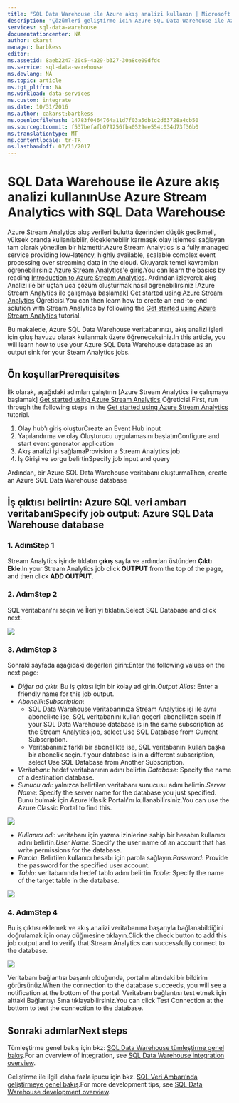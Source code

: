 ```yaml
---
title: "SQL Data Warehouse ile Azure akış analizi kullanın | Microsoft Docs"
description: "Çözümleri geliştirme için Azure SQL Data Warehouse ile Azure akış analizi kullanımı hakkında ipuçları."
services: sql-data-warehouse
documentationcenter: NA
author: ckarst
manager: barbkess
editor: 
ms.assetid: 8aeb2247-20c5-4a29-b327-30a8ce09dfdc
ms.service: sql-data-warehouse
ms.devlang: NA
ms.topic: article
ms.tgt_pltfrm: NA
ms.workload: data-services
ms.custom: integrate
ms.date: 10/31/2016
ms.author: cakarst;barbkess
ms.openlocfilehash: 14783f0464764a11d7f03a5db1c2d63728a4cb50
ms.sourcegitcommit: f537befafb079256fba0529ee554c034d73f36b0
ms.translationtype: MT
ms.contentlocale: tr-TR
ms.lasthandoff: 07/11/2017
---
```

# <a name="use-azure-stream-analytics-with-sql-data-warehouse"></a><span data-ttu-id="02fa1-103">SQL Data Warehouse ile Azure akış analizi kullanın</span><span class="sxs-lookup"><span data-stu-id="02fa1-103">Use Azure Stream Analytics with SQL Data Warehouse</span></span>
<span data-ttu-id="02fa1-104">Azure Stream Analytics akış verileri bulutta üzerinden düşük gecikmeli, yüksek oranda kullanılabilir, ölçeklenebilir karmaşık olay işlemesi sağlayan tam olarak yönetilen bir hizmettir.</span><span class="sxs-lookup"><span data-stu-id="02fa1-104">Azure Stream Analytics is a fully managed service providing low-latency, highly available, scalable complex event processing over streaming data in the cloud.</span></span> <span data-ttu-id="02fa1-105">Okuyarak temel kavramları öğrenebilirsiniz [Azure Stream Analytics'e giriş][Introduction to Azure Stream Analytics].</span><span class="sxs-lookup"><span data-stu-id="02fa1-105">You can learn the basics by reading [Introduction to Azure Stream Analytics][Introduction to Azure Stream Analytics].</span></span> <span data-ttu-id="02fa1-106">Ardından izleyerek akış Analizi ile bir uçtan uca çözüm oluşturmak nasıl öğrenebilirsiniz [Azure Stream Analytics ile çalışmaya başlamak] [ Get started using Azure Stream Analytics] Öğreticisi.</span><span class="sxs-lookup"><span data-stu-id="02fa1-106">You can then learn how to create an end-to-end solution with Stream Analytics by following the [Get started using Azure Stream Analytics][Get started using Azure Stream Analytics] tutorial.</span></span>

<span data-ttu-id="02fa1-107">Bu makalede, Azure SQL Data Warehouse veritabanınızı, akış analizi işleri için çıkış havuzu olarak kullanmak üzere öğreneceksiniz.</span><span class="sxs-lookup"><span data-stu-id="02fa1-107">In this article, you will learn how to use your Azure SQL Data Warehouse database as an output sink for your Steam Analytics jobs.</span></span>

## <a name="prerequisites"></a><span data-ttu-id="02fa1-108">Ön koşullar</span><span class="sxs-lookup"><span data-stu-id="02fa1-108">Prerequisites</span></span>
<span data-ttu-id="02fa1-109">İlk olarak, aşağıdaki adımları çalıştırın [Azure Stream Analytics ile çalışmaya başlamak] [ Get started using Azure Stream Analytics] Öğreticisi.</span><span class="sxs-lookup"><span data-stu-id="02fa1-109">First, run through the following steps in the [Get started using Azure Stream Analytics][Get started using Azure Stream Analytics] tutorial.</span></span>  

1. <span data-ttu-id="02fa1-110">Olay hub'ı giriş oluştur</span><span class="sxs-lookup"><span data-stu-id="02fa1-110">Create an Event Hub input</span></span>
2. <span data-ttu-id="02fa1-111">Yapılandırma ve olay Oluşturucu uygulamasını başlatın</span><span class="sxs-lookup"><span data-stu-id="02fa1-111">Configure and start event generator application</span></span>
3. <span data-ttu-id="02fa1-112">Akış analizi işi sağlama</span><span class="sxs-lookup"><span data-stu-id="02fa1-112">Provision a Stream Analytics job</span></span>
4. <span data-ttu-id="02fa1-113">İş Girişi ve sorgu belirtin</span><span class="sxs-lookup"><span data-stu-id="02fa1-113">Specify job input and query</span></span>

<span data-ttu-id="02fa1-114">Ardından, bir Azure SQL Data Warehouse veritabanı oluşturma</span><span class="sxs-lookup"><span data-stu-id="02fa1-114">Then, create an Azure SQL Data Warehouse database</span></span>

## <a name="specify-job-output-azure-sql-data-warehouse-database"></a><span data-ttu-id="02fa1-115">İş çıktısı belirtin: Azure SQL veri ambarı veritabanı</span><span class="sxs-lookup"><span data-stu-id="02fa1-115">Specify job output: Azure SQL Data Warehouse database</span></span>
### <a name="step-1"></a><span data-ttu-id="02fa1-116">1. Adım</span><span class="sxs-lookup"><span data-stu-id="02fa1-116">Step 1</span></span>
<span data-ttu-id="02fa1-117">Stream Analytics işinde tıklatın **çıkış** sayfa ve ardından üstünden **Çıktı Ekle**.</span><span class="sxs-lookup"><span data-stu-id="02fa1-117">In your Stream Analytics job click **OUTPUT** from the top of the page, and then click **ADD OUTPUT**.</span></span>

### <a name="step-2"></a><span data-ttu-id="02fa1-118">2. Adım</span><span class="sxs-lookup"><span data-stu-id="02fa1-118">Step 2</span></span>
<span data-ttu-id="02fa1-119">SQL veritabanı'nı seçin ve İleri'yi tıklatın.</span><span class="sxs-lookup"><span data-stu-id="02fa1-119">Select SQL Database and click next.</span></span>

![][add-output]

### <a name="step-3"></a><span data-ttu-id="02fa1-120">3. Adım</span><span class="sxs-lookup"><span data-stu-id="02fa1-120">Step 3</span></span>
<span data-ttu-id="02fa1-121">Sonraki sayfada aşağıdaki değerleri girin:</span><span class="sxs-lookup"><span data-stu-id="02fa1-121">Enter the following values on the next page:</span></span>

* <span data-ttu-id="02fa1-122">*Diğer ad çıktı*: Bu iş çıktısı için bir kolay ad girin.</span><span class="sxs-lookup"><span data-stu-id="02fa1-122">*Output Alias*: Enter a friendly name for this job output.</span></span>
* <span data-ttu-id="02fa1-123">*Abonelik*:</span><span class="sxs-lookup"><span data-stu-id="02fa1-123">*Subscription*:</span></span>
  * <span data-ttu-id="02fa1-124">SQL Data Warehouse veritabanınıza Stream Analytics işi ile aynı abonelikte ise, SQL veritabanını kullan geçerli abonelikten seçin.</span><span class="sxs-lookup"><span data-stu-id="02fa1-124">If your SQL Data Warehouse database is in the same subscription as the Stream Analytics job, select Use SQL Database from Current Subscription.</span></span>
  * <span data-ttu-id="02fa1-125">Veritabanınız farklı bir abonelikte ise, SQL veritabanını kullan başka bir abonelik seçin.</span><span class="sxs-lookup"><span data-stu-id="02fa1-125">If your database is in a different subscription, select Use SQL Database from Another Subscription.</span></span>
* <span data-ttu-id="02fa1-126">*Veritabanı*: hedef veritabanının adını belirtin.</span><span class="sxs-lookup"><span data-stu-id="02fa1-126">*Database*: Specify the name of a destination database.</span></span>
* <span data-ttu-id="02fa1-127">*Sunucu adı*: yalnızca belirtilen veritabanı sunucusu adını belirtin.</span><span class="sxs-lookup"><span data-stu-id="02fa1-127">*Server Name*: Specify the server name for the database you just specified.</span></span> <span data-ttu-id="02fa1-128">Bunu bulmak için Azure Klasik Portalı'nı kullanabilirsiniz.</span><span class="sxs-lookup"><span data-stu-id="02fa1-128">You can use the Azure Classic Portal to find this.</span></span>

![][server-name]

* <span data-ttu-id="02fa1-129">*Kullanıcı adı*: veritabanı için yazma izinlerine sahip bir hesabın kullanıcı adını belirtin.</span><span class="sxs-lookup"><span data-stu-id="02fa1-129">*User Name*: Specify the user name of an account that has write permissions for the database.</span></span>
* <span data-ttu-id="02fa1-130">*Parola*: Belirtilen kullanıcı hesabı için parola sağlayın.</span><span class="sxs-lookup"><span data-stu-id="02fa1-130">*Password*: Provide the password for the specified user account.</span></span>
* <span data-ttu-id="02fa1-131">*Tablo*: veritabanında hedef tablo adını belirtin.</span><span class="sxs-lookup"><span data-stu-id="02fa1-131">*Table*: Specify the name of the target table in the database.</span></span>

![][add-database]

### <a name="step-4"></a><span data-ttu-id="02fa1-132">4. Adım</span><span class="sxs-lookup"><span data-stu-id="02fa1-132">Step 4</span></span>
<span data-ttu-id="02fa1-133">Bu iş çıktısı eklemek ve akış analizi veritabanına başarıyla bağlanabildiğini doğrulamak için onay düğmesine tıklayın.</span><span class="sxs-lookup"><span data-stu-id="02fa1-133">Click the check button to add this job output and to verify that Stream Analytics can successfully connect to the database.</span></span>

![][test-connection]

<span data-ttu-id="02fa1-134">Veritabanı bağlantısı başarılı olduğunda, portalın altındaki bir bildirim görürsünüz.</span><span class="sxs-lookup"><span data-stu-id="02fa1-134">When the connection to the database succeeds, you will see a notification at the bottom of the portal.</span></span> <span data-ttu-id="02fa1-135">Veritabanı bağlantısı test etmek için alttaki Bağlantıyı Sına tıklayabilirsiniz.</span><span class="sxs-lookup"><span data-stu-id="02fa1-135">You can click Test Connection at the bottom to test the connection to the database.</span></span>

## <a name="next-steps"></a><span data-ttu-id="02fa1-136">Sonraki adımlar</span><span class="sxs-lookup"><span data-stu-id="02fa1-136">Next steps</span></span>
<span data-ttu-id="02fa1-137">Tümleştirme genel bakış için bkz: [SQL Data Warehouse tümleştirme genel bakış][SQL Data Warehouse integration overview].</span><span class="sxs-lookup"><span data-stu-id="02fa1-137">For an overview of integration, see [SQL Data Warehouse integration overview][SQL Data Warehouse integration overview].</span></span>

<span data-ttu-id="02fa1-138">Geliştirme ile ilgili daha fazla ipucu için bkz. [SQL Veri Ambarı’nda geliştirmeye genel bakış][SQL Data Warehouse development overview].</span><span class="sxs-lookup"><span data-stu-id="02fa1-138">For more development tips, see [SQL Data Warehouse development overview][SQL Data Warehouse development overview].</span></span>

<!--Image references-->

[add-output]: ./media/sql-data-warehouse-integrate-azure-stream-analytics/add-output.png
[server-name]: ./media/sql-data-warehouse-integrate-azure-stream-analytics/dw-server-name.png
[add-database]: ./media/sql-data-warehouse-integrate-azure-stream-analytics/add-database.png
[test-connection]: ./media/sql-data-warehouse-integrate-azure-stream-analytics/test-connection.png

<!--Article references-->

[Introduction to Azure Stream Analytics]: ../stream-analytics/stream-analytics-introduction.md
[Get started using Azure Stream Analytics]: ../stream-analytics/stream-analytics-real-time-fraud-detection.md
[SQL Data Warehouse development overview]:  ./sql-data-warehouse-overview-develop.md
[SQL Data Warehouse integration overview]:  ./sql-data-warehouse-overview-integrate.md

<!--MSDN references-->

<!--Other Web references-->
[Azure Stream Analytics documentation]: http://azure.microsoft.com/documentation/services/stream-analytics/
